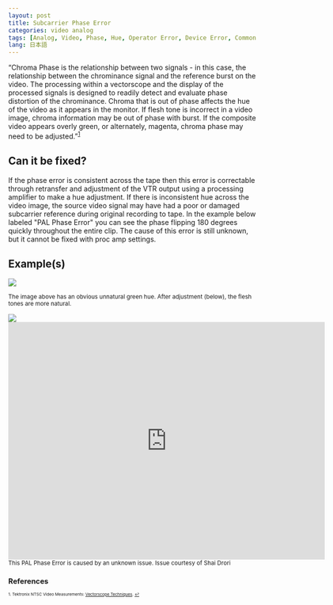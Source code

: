 ```yaml
---
layout: post
title: Subcarrier Phase Error
categories: video analog
tags: [Analog, Video, Phase, Hue, Operator Error, Device Error, Common Artifacts]
lang: 日本語
---
```


“Chroma Phase is the relationship between two signals - in this case, the relationship between the chrominance signal and the reference burst on the video. The processing within a vectorscope and the display of the processed signals is designed to readily detect and evaluate phase distortion of the chrominance. Chroma that is out of phase affects the hue of the video as it appears in the monitor. If flesh tone is incorrect in a video image, chroma information may be out of phase with burst. If the composite video appears overly green, or alternately, magenta, chroma phase may need to be adjusted.”<sup><a href="#fn1" id="ref1">1</a></sup>

## Can it be fixed?

If the phase error is consistent across the tape then this error is correctable through retransfer and adjustment of the VTR output using a processing amplifier to make a hue adjustment. If there is inconsistent hue across the video image, the source video signal may have had a poor or damaged subcarrier reference during original recording to tape. In the example below labeled "PAL Phase Error" you can see the phase flipping 180 degrees quickly throughout the entire clip. The cause of this error is still unknown, but it cannot be fixed with proc amp settings.

## Example(s)

<img src="{{ site.baseurl }}/images/PhaseError_Flat.jpg">

<sub>The image above has an obvious unnatural green hue. After adjustment (below), the flesh tones are more natural.</sub>

<img src="{{ site.baseurl }}/images/PhaseErrorCorrected_Flat.jpg">

<iframe src="https://archive.org/embed/pal-phase-error" width="640" height="480" frameborder="0" webkitallowfullscreen="true" mozallowfullscreen="true" allowfullscreen></iframe>
<sub>This PAL Phase Error is caused by an unknown issue. Issue courtesy of Shai Drori<sub>

## References

<sup id="fn1">1. Tektronix NTSC Video Measurements: [Vectorscope Techniques](http://www.tek.com/Measurement/App_Notes/NTSC_Video_Msmt/). <a href="#ref1" title="Jump back to footnote 1 in the text.">↩</a></sup>  
